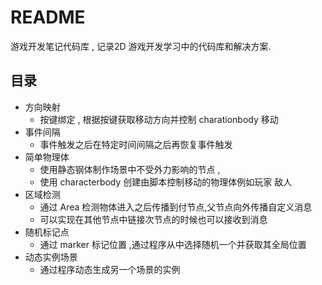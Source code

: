 # README

游戏开发笔记代码库 , 记录2D 游戏开发学习中的代码库和解决方案.

## 目录 

- 方向映射
	- 按键绑定 , 根据按键获取移动方向并控制 charationbody 移动
- 事件间隔
	- 事件触发之后在特定时间间隔之后再恢复事件触发
- 简单物理体
	- 使用静态钢体制作场景中不受外力影响的节点 , 
	- 使用 characterbody 创建由脚本控制移动的物理体例如玩家  敌人
- 区域检测
	- 通过 Area 检测物体进入之后传播到付节点,父节点向外传播自定义消息
	- 可以实现在其他节点中链接次节点的时候也可以接收到消息
- 随机标记点
	- 通过 marker 标记位置 ,通过程序从中选择随机一个并获取其全局位置
- 动态实例场景
	- 通过程序动态生成另一个场景的实例
